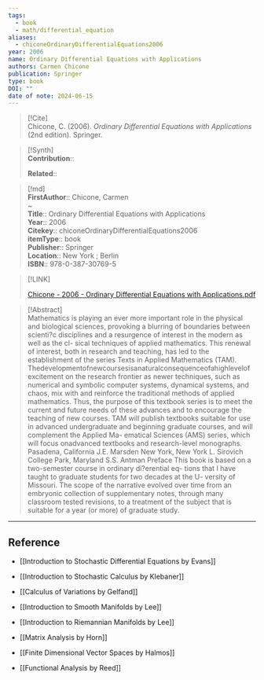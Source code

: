 ```yaml
---
tags:
  - book
  - math/differential_equation
aliases:
  - chiconeOrdinaryDifferentialEquations2006
year: 2006
name: Ordinary Differential Equations with Applications
authors: Carmen Chicone
publication: Springer
type: book
DOI: ""
date of note: 2024-06-15
---
```


> [!Cite]  
> Chicone, C. (2006). _Ordinary Differential Equations with Applications_ (2nd edition). Springer.

>[!Synth]  
>**Contribution**::  
>  
>**Related**::   
>  
  
>[!md]  
> **FirstAuthor**:: Chicone, Carmen  
~  
> **Title**:: Ordinary Differential Equations with Applications  
> **Year**:: 2006  
> **Citekey**:: chiconeOrdinaryDifferentialEquations2006  
> **itemType**:: book  
> **Publisher**:: Springer  
> **Location**:: New York ; Berlin  
> **ISBN**:: 978-0-387-30769-5  

> [!LINK]  
> 
> [Chicone - 2006 - Ordinary Differential Equations with Applications.pdf](file:///home/lukexie/Documents/Papers/storage/QHE7UDLJ/Chicone%20-%202006%20-%20Ordinary%20Differential%20Equations%20with%20Applications.pdf) 
>  

> [!Abstract]  
> Mathematics is playing an ever more important role in the physical and biological sciences, provoking a blurring of boundaries between scienti?c disciplines and a resurgence of interest in the modern as well as the cl- sical techniques of applied mathematics. This renewal of interest, both in research and teaching, has led to the establishment of the series Texts in Applied Mathematics (TAM). Thedevelopmentofnewcoursesisanaturalconsequenceofahighlevelof excitement on the research frontier as newer techniques, such as numerical and symbolic computer systems, dynamical systems, and chaos, mix with and reinforce the traditional methods of applied mathematics. Thus, the purpose of this textbook series is to meet the current and future needs of these advances and to encourage the teaching of new courses. TAM will publish textbooks suitable for use in advanced undergraduate and beginning graduate courses, and will complement the Applied Ma- ematical Sciences (AMS) series, which will focus onadvanced textbooks and research-level monographs. Pasadena, California J.E. Marsden New York, New York L. Sirovich College Park, Maryland S.S. Antman Preface This book is based on a two-semester course in ordinary di?erential eq- tions that I have taught to graduate students for two decades at the U- versity of Missouri. The scope of the narrative evolved over time from an embryonic collection of supplementary notes, through many classroom tested revisions, to a treatment of the subject that is suitable for a year (or more) of graduate study.  
>



-----
## Reference
  


- [[Introduction to Stochastic Differential Equations by Evans]]
- [[Introduction to Stochastic Calculus by Klebaner]]
- [[Calculus of Variations by Gelfand]]


- [[Introduction to Smooth Manifolds by Lee]]
- [[Introduction to Riemannian Manifolds by Lee]]

- [[Matrix Analysis by Horn]]
- [[Finite Dimensional Vector Spaces by Halmos]]
- [[Functional Analysis by Reed]]